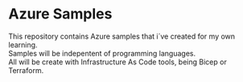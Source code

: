 # Azure Samples
This repository contains Azure samples that i´ve created for my own learning.  
Samples will be indepentent of programming languages.  
All will be create with Infrastructure As Code tools, being Bicep or Terraform. 
